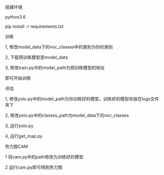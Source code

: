 搭建环境

python3.6

pip install -r requirements.txt

 训练

1, 修改model_data下的voc_classes中的类别为你的类别

2, 下载预训练模型至model_data

3,  修改train.py中的model_path为预训练模型的地址

即可开始训练

评估 

1, 修改yolo.py中的model_path为你训练好的模型，训练好的模型存放在logs文件夹下

2, 修改yolo.py中的classes_path为model_data下的voc_classes

3, 运行yolo.py

4, 运行get_map.py

热力图CAM

1 将cam.py中的path修改为训练好的模型

2 运行cam.py即可得到热力图
